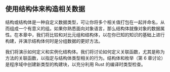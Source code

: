 ## 使用结构体来构造相关数据

结构或结构体是一种自定义数据类型，可让你将多个相关值打包在一起并命名，从而组成一个有意义的组。如果你熟悉面向对象语言，那么结构体就像对象的数据属性。在本章中，我们将比较和对比元组和结构体，以在你已知的知识的基础上进行构建，并演示结构体何时是分组数据的更好方法。

我们将演示如何定义和实例化结构体。我们将讨论如何定义关联函数，尤其是称为方法的关联函数，以指定与结构体类型相关的行为。结构体和枚举（第 6 章讨论）是程序域中创建新类型的构建块，以充分利用 Rust 的编译时类型检查。
